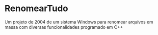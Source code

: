# RenomearTudo
Um projeto de 2004 de um sistema Windows para renomear arquivos em massa com diversas funcionalidades programado em C++
